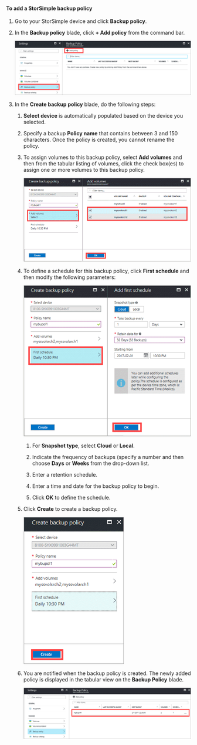 <!--author=alkohli last changed: 02/10/17-->

#### To add a StorSimple backup policy

1. Go to your StorSimple device and click **Backup policy**.

2. In the **Backup policy** blade, click **+ Add policy** from the command bar.
   
    ![Add a backup policy](./media/storsimple-8000-add-backup-policy-u2/addbupol1.png)

3. In the **Create backup policy** blade, do the following steps:
   
   1. **Select device** is automatically populated based on the device you selected.
   
   2. Specify a backup **Policy name** that contains between 3 and 150 characters. Once the policy is created, you cannot rename the policy.
       
   3. To assign volumes to this backup policy, select **Add volumes** and then from the tabular listing of volumes, click the check box(es) to assign one or more volumes to this backup policy.

       ![Add a backup policy](./media/storsimple-8000-add-backup-policy-u2/addbupol2.png)

   4. To define a schedule for this backup policy, click **First schedule** and then modify the following parameters:

       ![Add a backup policy](./media/storsimple-8000-add-backup-policy-u2/addbupol3.png)

       1. For **Snapshot type**, select **Cloud** or **Local**.

       2. Indicate the frequency of backups (specify a number and then choose **Days** or **Weeks** from the drop-down list.

       3. Enter a retention schedule.

       4. Enter a time and date for the backup policy to begin.

       5. Click **OK** to define the schedule.

   5. Click **Create** to create a backup policy.

       ![Add a backup policy](./media/storsimple-8000-add-backup-policy-u2/addbupol4.png)
   
   6. You are notified when the backup policy is created. The newly added policy is displayed in the tabular view on the **Backup Policy** blade.

       ![Add a backup policy](./media/storsimple-8000-add-backup-policy-u2/addbupol7.png)

